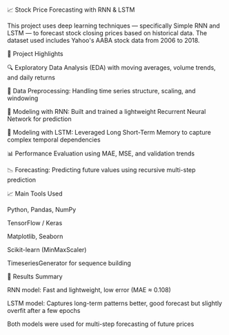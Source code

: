 📈 Stock Price Forecasting with RNN & LSTM

This project uses deep learning techniques — specifically Simple RNN and LSTM — to forecast stock closing prices based on historical data. The dataset used includes Yahoo's AABA stock data from 2006 to 2018.

🚀 Project Highlights

🔍 Exploratory Data Analysis (EDA) with moving averages, volume trends, and daily returns

🧼 Data Preprocessing: Handling time series structure, scaling, and windowing

🧠 Modeling with RNN: Built and trained a lightweight Recurrent Neural Network for prediction

🔄 Modeling with LSTM: Leveraged Long Short-Term Memory to capture complex temporal dependencies

📊 Performance Evaluation using MAE, MSE, and validation trends

📉 Forecasting: Predicting future values using recursive multi-step prediction


📈 Main Tools Used

Python, Pandas, NumPy

TensorFlow / Keras

Matplotlib, Seaborn

Scikit-learn (MinMaxScaler)

TimeseriesGenerator for sequence building


🧠 Results Summary

RNN model: Fast and lightweight, low error (MAE ≈ 0.108)

LSTM model: Captures long-term patterns better, good forecast but slightly overfit after a few epochs

Both models were used for multi-step forecasting of future prices
